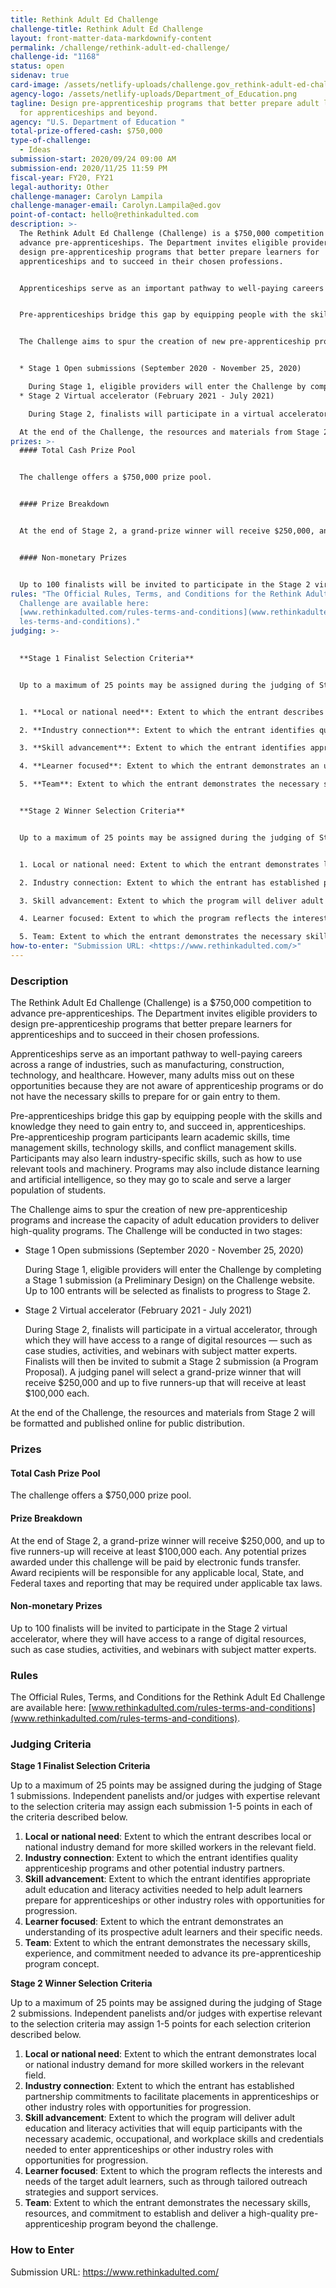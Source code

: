 ```yaml
---
title: Rethink Adult Ed Challenge
challenge-title: Rethink Adult Ed Challenge
layout: front-matter-data-markdownify-content
permalink: /challenge/rethink-adult-ed-challenge/
challenge-id: "1168"
status: open
sidenav: true
card-image: /assets/netlify-uploads/challenge.gov_rethink-adult-ed-challenge_logo-1-.png
agency-logo: /assets/netlify-uploads/Department_of_Education.png
tagline: Design pre-apprenticeship programs that better prepare adult learners
  for apprenticeships and beyond.
agency: "U.S. Department of Education "
total-prize-offered-cash: $750,000
type-of-challenge:
  - Ideas
submission-start: 2020/09/24 09:00 AM
submission-end: 2020/11/25 11:59 PM
fiscal-year: FY20, FY21
legal-authority: Other
challenge-manager: Carolyn Lampila
challenge-manager-email: Carolyn.Lampila@ed.gov
point-of-contact: hello@rethinkadulted.com
description: >-
  The Rethink Adult Ed Challenge (Challenge) is a $750,000 competition to
  advance pre-apprenticeships. The Department invites eligible providers to
  design pre-apprenticeship programs that better prepare learners for
  apprenticeships and to succeed in their chosen professions.


  Apprenticeships serve as an important pathway to well-paying careers across a range of industries, such as manufacturing, construction, technology, and healthcare. However, many adults miss out on these opportunities because they are not aware of apprenticeship programs or do not have the necessary skills to prepare for or gain entry to them. 


  Pre-apprenticeships bridge this gap by equipping people with the skills and knowledge they need to gain entry to, and succeed in, apprenticeships. Pre-apprenticeship program participants learn academic skills, time management skills, technology skills, and conflict management skills. Participants may also learn industry-specific skills, such as how to use relevant tools and machinery. Programs may also include distance learning and artificial intelligence, so they may go to scale and serve a larger population of students.


  The Challenge aims to spur the creation of new pre-apprenticeship programs and increase the capacity of adult education providers to deliver high-quality programs. The Challenge will be conducted in two stages:


  * Stage 1 Open submissions (September 2020 - November 25, 2020)

    During Stage 1, eligible providers will enter the Challenge by completing a Stage 1 submission (a Preliminary Design) on the Challenge website. Up to 100 entrants will be selected as finalists to progress to Stage 2. 
  * Stage 2 Virtual accelerator (February 2021 - July 2021)

    During Stage 2, finalists will participate in a virtual accelerator, through which they will have access to a range of digital resources — such as case studies, activities, and webinars with subject matter experts. Finalists will then be invited to submit a Stage 2 submission (a Program Proposal). A judging panel will select a grand-prize winner that will receive $250,000 and up to five runners-up that will receive at least $100,000 each. 

  At the end of the Challenge, the resources and materials from Stage 2 will be formatted and published online for public distribution.
prizes: >-
  #### Total Cash Prize Pool


  The challenge offers a $750,000 prize pool.


  #### Prize Breakdown


  At the end of Stage 2, a grand-prize winner will receive $250,000, and up to five runners-up will receive at least $100,000 each. Any potential prizes awarded under this challenge will be paid by electronic funds transfer. Award recipients will be responsible for any applicable local, State, and Federal taxes and reporting that may be required under applicable tax laws.


  #### Non-monetary Prizes


  Up to 100 finalists will be invited to participate in the Stage 2 virtual accelerator, where they will have access to a range of digital resources, such as case studies, activities, and webinars with subject matter experts.
rules: "The Official Rules, Terms, and Conditions for the Rethink Adult Ed
  Challenge are available here:
  [www.rethinkadulted.com/rules-terms-and-conditions](www.rethinkadulted.com/ru\
  les-terms-and-conditions)."
judging: >-
  

  **Stage 1 Finalist Selection Criteria**


  Up to a maximum of 25 points may be assigned during the judging of Stage 1 submissions. Independent panelists and/or judges with expertise relevant to the selection criteria may assign each submission 1-5 points in each of the criteria described below. 


  1. **Local or national need**: Extent to which the entrant describes local or national industry demand for more skilled workers in the relevant field. 

  2. **Industry connection**: Extent to which the entrant identifies quality apprenticeship programs and other potential industry partners. 	 

  3. **Skill advancement**: Extent to which the entrant identifies appropriate adult education and literacy activities needed to help adult learners prepare for apprenticeships or other industry roles with opportunities for progression.

  4. **Learner focused**: Extent to which the entrant demonstrates an understanding of its prospective adult learners and their specific needs.

  5. **Team**: Extent to which the entrant demonstrates the necessary skills, experience, and commitment needed to advance its pre-apprenticeship program concept. 


  **Stage 2 Winner Selection Criteria**


  Up to a maximum of 25 points may be assigned during the judging of Stage 2 submissions. Independent panelists and/or judges with expertise relevant to the selection criteria may assign 1-5 points for each selection criterion described below.


  1. Local or national need: Extent to which the entrant demonstrates local or national industry demand for more skilled workers in the relevant field. 

  2. Industry connection: Extent to which the entrant has established partnership commitments to facilitate placements in apprenticeships or other industry roles with opportunities for progression. 

  3. Skill advancement: Extent to which the program will deliver adult education and literacy activities that will equip participants with the necessary academic, occupational, and workplace skills and credentials needed to enter apprenticeships or other industry roles with opportunities for progression. 

  4. Learner focused: Extent to which the program reflects the interests and needs of the target adult learners, such as through tailored outreach strategies and support services.

  5. Team: Extent to which the entrant demonstrates the necessary skills, resources, and commitment to establish and deliver a high-quality pre-apprenticeship program beyond the challenge.
how-to-enter: "Submission URL: <https://www.rethinkadulted.com/>"
---
```

### Description

The Rethink Adult Ed Challenge (Challenge) is a $750,000 competition to advance pre-apprenticeships. The Department invites eligible providers to design pre-apprenticeship programs that better prepare learners for apprenticeships and to succeed in their chosen professions.

Apprenticeships serve as an important pathway to well-paying careers across a range of industries, such as manufacturing, construction, technology, and healthcare. However, many adults miss out on these opportunities because they are not aware of apprenticeship programs or do not have the necessary skills to prepare for or gain entry to them. 

Pre-apprenticeships bridge this gap by equipping people with the skills and knowledge they need to gain entry to, and succeed in, apprenticeships. Pre-apprenticeship program participants learn academic skills, time management skills, technology skills, and conflict management skills. Participants may also learn industry-specific skills, such as how to use relevant tools and machinery. Programs may also include distance learning and artificial intelligence, so they may go to scale and serve a larger population of students.

The Challenge aims to spur the creation of new pre-apprenticeship programs and increase the capacity of adult education providers to deliver high-quality programs. The Challenge will be conducted in two stages:

* Stage 1 Open submissions (September 2020 - November 25, 2020)

  During Stage 1, eligible providers will enter the Challenge by completing a Stage 1 submission (a Preliminary Design) on the Challenge website. Up to 100 entrants will be selected as finalists to progress to Stage 2. 
* Stage 2 Virtual accelerator (February 2021 - July 2021)

  During Stage 2, finalists will participate in a virtual accelerator, through which they will have access to a range of digital resources — such as case studies, activities, and webinars with subject matter experts. Finalists will then be invited to submit a Stage 2 submission (a Program Proposal). A judging panel will select a grand-prize winner that will receive $250,000 and up to five runners-up that will receive at least $100,000 each. 

At the end of the Challenge, the resources and materials from Stage 2 will be formatted and published online for public distribution. 

### Prizes

#### Total Cash Prize Pool

The challenge offers a $750,000 prize pool.

#### Prize Breakdown

At the end of Stage 2, a grand-prize winner will receive $250,000, and up to five runners-up will receive at least $100,000 each. Any potential prizes awarded under this challenge will be paid by electronic funds transfer. Award recipients will be responsible for any applicable local, State, and Federal taxes and reporting that may be required under applicable tax laws.

#### Non-monetary Prizes

Up to 100 finalists will be invited to participate in the Stage 2 virtual accelerator, where they will have access to a range of digital resources, such as case studies, activities, and webinars with subject matter experts.

### Rules

The Official Rules, Terms, and Conditions for the Rethink Adult Ed Challenge are available here: [www.rethinkadulted.com/rules-terms-and-conditions](www.rethinkadulted.com/rules-terms-and-conditions).

### Judging Criteria

**Stage 1 Finalist Selection Criteria**

Up to a maximum of 25 points may be assigned during the judging of Stage 1 submissions. Independent panelists and/or judges with expertise relevant to the selection criteria may assign each submission 1-5 points in each of the criteria described below. 

1. **Local or national need**: Extent to which the entrant describes local or national industry demand for more skilled workers in the relevant field. 
2. **Industry connection**: Extent to which the entrant identifies quality apprenticeship programs and other potential industry partners. 	 
3. **Skill advancement**: Extent to which the entrant identifies appropriate adult education and literacy activities needed to help adult learners prepare for apprenticeships or other industry roles with opportunities for progression.
4. **Learner focused**: Extent to which the entrant demonstrates an understanding of its prospective adult learners and their specific needs.
5. **Team**: Extent to which the entrant demonstrates the necessary skills, experience, and commitment needed to advance its pre-apprenticeship program concept. 

**Stage 2 Winner Selection Criteria**

Up to a maximum of 25 points may be assigned during the judging of Stage 2 submissions. Independent panelists and/or judges with expertise relevant to the selection criteria may assign 1-5 points for each selection criterion described below.

1. **Local or national need**: Extent to which the entrant demonstrates local or national industry demand for more skilled workers in the relevant field. 
2. **Industry connection**: Extent to which the entrant has established partnership commitments to facilitate placements in apprenticeships or other industry roles with opportunities for progression. 
3. **Skill advancement**: Extent to which the program will deliver adult education and literacy activities that will equip participants with the necessary academic, occupational, and workplace skills and credentials needed to enter apprenticeships or other industry roles with opportunities for progression. 
4. **Learner focused**: Extent to which the program reflects the interests and needs of the target adult learners, such as through tailored outreach strategies and support services.
5. **Team**: Extent to which the entrant demonstrates the necessary skills, resources, and commitment to establish and deliver a high-quality pre-apprenticeship program beyond the challenge.

### How to Enter

Submission URL: <https://www.rethinkadulted.com/>